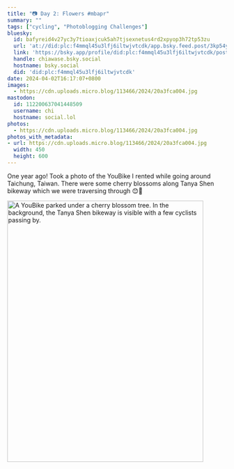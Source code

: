 ```yaml
---
title: "📷 Day 2: Flowers #mbapr"
summary: ""
tags: ["cycling", "Photoblogging Challenges"]
bluesky:
  id: bafyreid4v27yc3y7tioaxjcuk5ah7tjsexnetus4rd2xpyop3h72tp53zu
  url: 'at://did:plc:f4mmql45u3lfj6iltwjvtcdk/app.bsky.feed.post/3kp54ylppnt24'
  link: 'https://bsky.app/profile/did:plc:f4mmql45u3lfj6iltwjvtcdk/post/3kp54ylppnt24'
  handle: chiawase.bsky.social
  hostname: bsky.social
  did: 'did:plc:f4mmql45u3lfj6iltwjvtcdk'
date: 2024-04-02T16:17:07+0800
images:
  - https://cdn.uploads.micro.blog/113466/2024/20a3fca004.jpg
mastodon:
  id: 112200637041448509
  username: chi
  hostname: social.lol
photos:
  - https://cdn.uploads.micro.blog/113466/2024/20a3fca004.jpg
photos_with_metadata:
- url: https://cdn.uploads.micro.blog/113466/2024/20a3fca004.jpg
  width: 450
  height: 600
---
```


One year ago! Took a photo of the YouBike I rented while going around Taichung, Taiwan. There were some cherry blossoms along Tanya Shen bikeway which we were traversing through 😊🌸

<img src="/img/uploads/2024/20a3fca004.jpg" width="450" height="600" alt="A YouBike parked under a cherry blossom tree. In the background, the Tanya Shen bikeway is visible with a few cyclists passing by.">
